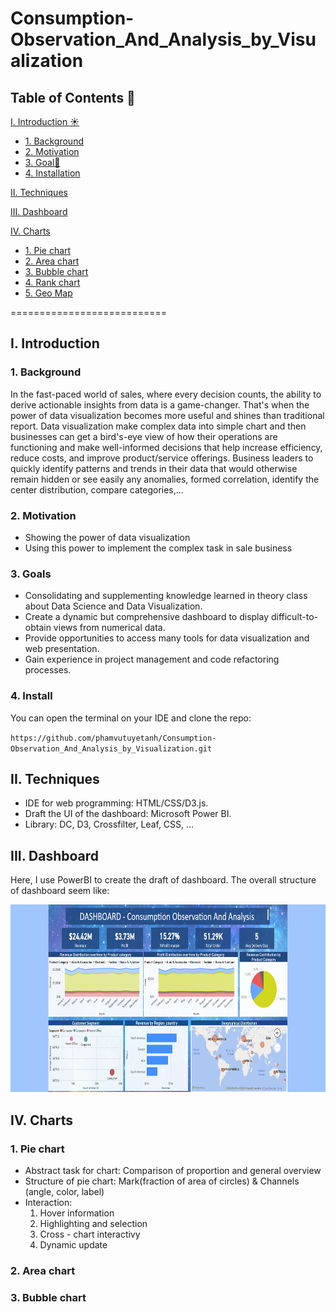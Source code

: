 

# Consumption-Observation_And_Analysis_by_Visualization
## Table of Contents 📑

[I. Introduction ☀️](#Intro)
- [1. Background](#background)
- [2. Motivation](#motivation)
- [3. Goal🎯](#goal)
- [4. Installation ](#install)
  
[II. Techniques](#Techniques)

[III. Dashboard](#Dashboard)

[IV. Charts](#Charts)
- [1. Pie chart ](#pie)
- [2. Area chart](#area)
- [3. Bubble chart](#bubble)
- [4. Rank chart ](#rank)
- [5. Geo Map ](#map)

===========================

<a name="Intro"></a>
## I. Introduction
<a name="background"></a>
### 1. Background
In the fast-paced world of sales, where every decision counts, the ability to derive actionable insights from data is a game-changer.
That's when the power of data visualization becomes more useful and shines than traditional report. Data visualization make complex data into simple chart and then  businesses can get a bird's-eye view of how their operations are functioning and make well-informed decisions that help increase efficiency, reduce costs, and improve product/service offerings. Business leaders to quickly identify patterns and trends in their data that would otherwise remain hidden or see easily any anomalies, formed correlation, identify the center distribution, compare categories,...

<a name="motivation"></a>
### 2. Motivation
<ul>
<li>		Showing the power of data visualization</li>
<li>		Using this power to implement the complex task in sale business </li>
</ul>

<a name="goal"></a>
### 3. Goals
<ul>
<li>	Consolidating and supplementing knowledge learned in theory class about Data Science and Data Visualization. </li>
<li>	Create a dynamic but comprehensive dashboard to display difficult-to-obtain views from numerical data. </li>
<li>    Provide opportunities to access many tools for data visualization and web presentation. </li>
<li>    Gain experience in project management and code refactoring processes. </li>
</ul>

<a name="install"></a>
### 4. Install
You can open the terminal on your IDE and clone the repo: 

` https://github.com/phamvutuyetanh/Consumption-Observation_And_Analysis_by_Visualization.git `

<a name="Techniques"></a>
## II. Techniques
<ul>
<li>	IDE for web programming: HTML/CSS/D3.js.</li>
<li>	Draft the UI of the dashboard: Microsoft Power BI.</li>
<li>  Library: DC, D3, Crossfilter, Leaf, CSS, ...</li>
</ul>

<a name="Dashboard"></a>
## III. Dashboard
Here, I use PowerBI to create the draft of dashboard. The overall structure of dashboard seem like: 

<img src="Source_Code\image\Dashboard_structure.png" width = 800 height = 300>

<a name="Charts"></a>
## IV. Charts

<a name="pie"></a>
### 1. Pie chart
<ul>
    <li> Abstract task for chart: Comparison of proportion and  general overview </li>
    <li> Structure of pie chart: Mark(fraction of area of circles) & Channels (angle, color, label) </li>
    <li> Interaction:
        <ol>
            <li>Hover information</li>
            <li>Highlighting and selection</li>
            <li>Cross - chart interactivy </li>
            <li>Dynamic update</li>
        </ol>
    </li>
</ul>

<a name="area"></a>
### 2. Area chart

<a name="bubble"></a>
### 3. Bubble chart







